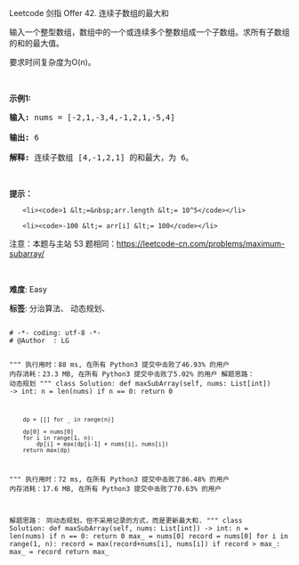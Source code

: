 Leetcode 剑指 Offer 42. 连续子数组的最大和
<p>输入一个整型数组，数组中的一个或连续多个整数组成一个子数组。求所有子数组的和的最大值。</p>


<p>要求时间复杂度为O(n)。</p>



<p>&nbsp;</p>



<p><strong>示例1:</strong></p>



<pre><strong>输入:</strong> nums = [-2,1,-3,4,-1,2,1,-5,4]

<strong>输出:</strong> 6

<strong>解释:</strong>&nbsp;连续子数组&nbsp;[4,-1,2,1] 的和最大，为&nbsp;6。</pre>



<p>&nbsp;</p>



<p><strong>提示：</strong></p>



<ul>

	<li><code>1 &lt;=&nbsp;arr.length &lt;= 10^5</code></li>

	<li><code>-100 &lt;= arr[i] &lt;= 100</code></li>

</ul>



<p>注意：本题与主站 53 题相同：<a href="https://leetcode-cn.com/problems/maximum-subarray/">https://leetcode-cn.com/problems/maximum-subarray/</a></p>



<p>&nbsp;</p>





 **难度**: Easy



 **标签**: 分治算法、 动态规划、 





<div class="hcb_wrap">
<pre class="prism undefined-numbers lang-python" data-lang="Python"><code>
# -*- coding: utf-8 -*-
# @Author  : LG

"""
执行用时：88 ms, 在所有 Python3 提交中击败了46.93% 的用户
内存消耗：23.3 MB, 在所有 Python3 提交中击败了5.02% 的用户
解题思路：
    动态规划
"""
class Solution:
    def maxSubArray(self, nums: List[int]) -> int:
        n = len(nums)
        if n == 0:
            return 0

        dp = [[] for _ in range(n)]

        dp[0] = nums[0]
        for i in range(1, n):
            dp[i] = max(dp[i-1] + nums[i], nums[i])
        return max(dp)


"""
执行用时：72 ms, 在所有 Python3 提交中击败了86.48% 的用户
内存消耗：17.6 MB, 在所有 Python3 提交中击败了70.63% 的用户

解题思路：
    同动态规划，但不采用记录的方式，而是更新最大和.
"""
class Solution:
    def maxSubArray(self, nums: List[int]) -> int:
        n = len(nums)
        if n == 0:
            return 0
        max_ = nums[0]
        record = nums[0]
        for i in range(1, n):
            record = max(record+nums[i], nums[i])
            if record > max_:
                max_ = record
        return max_</code></pre></div>
